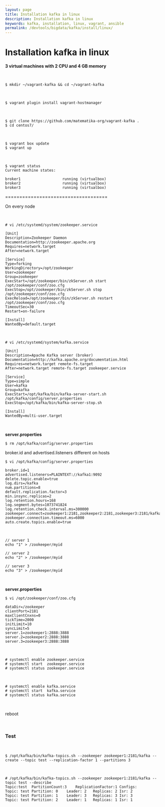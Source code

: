 ```yaml
---
layout: page
title: Installation kafka in linux
description: Installation kafka in linux
keywords: kafka, installation, linux, vagrant, ansible
permalink: /devtools/bigdata/kafka/install/linux/
---
```



# Installation kafka in linux

**3 virtual machines with 2 CPU and 4 GB memory**

<br/>

    $ mkdir ~/vagrant-kafka && cd ~/vagrant-kafka

<br/>

    $ vagrant plugin install vagrant-hostmanager

<br/>

    $ git clone https://github.com/matematika-org/vagrant-kafka .
    $ cd centos7/

<br/>

    $ vagrant box update
    $ vagrant up

<br/>

    $ vagrant status
    Current machine states:

    broker1                   running (virtualbox)
    broker2                   running (virtualbox)
    broker3                   running (virtualbox)



====================================

On every node

<br/>

    # vi /etc/systemd/system/zookeeper.service


```
[Unit]
Description=Zookeeper Daemon
Documentation=http://zookeeper.apache.org
Requires=network.target
After=network.target

[Service]    
Type=forking
WorkingDirectory=/opt/zookeeper
User=zookeeper
Group=zookeeper
ExecStart=/opt/zookeeper/bin/zkServer.sh start /opt/zookeeper/conf/zoo.cfg
ExecStop=/opt/zookeeper/bin/zkServer.sh stop /opt/zookeeper/conf/zoo.cfg
ExecReload=/opt/zookeeper/bin/zkServer.sh restart /opt/zookeeper/conf/zoo.cfg
TimeoutSec=30
Restart=on-failure

[Install]
WantedBy=default.target
```


<br/>

    # vi /etc/systemd/system/kafka.service


```
[Unit]
Description=Apache Kafka server (broker)
Documentation=http://kafka.apache.org/documentation.html
Requires=network.target remote-fs.target
After=network.target remote-fs.target zookeeper.service

[Service]
Type=simple
User=kafka
Group=kafka
ExecStart=/opt/kafka/bin/kafka-server-start.sh /opt/kafka/config/server.properties
ExecStop=/opt/kafka/bin/kafka-server-stop.sh

[Install]
WantedBy=multi-user.target
```



<br/>

**server.properties**

    $ rm /opt/kafka/config/server.properties

broker.id and advertised.listeners different on hosts

    $ vi /opt/kafka/config/server.properties

```
broker.id=1
advertised.listeners=PLAINTEXT://kafka1:9092
delete.topic.enable=true
log.dirs=/kafka
num.partitions=8
default.replication.factor=3
min.insync.replicas=2
log.retention.hours=168
log.segment.bytes=1073741824
log.retention.check.interval.ms=300000
zookeeper.connect=zookeeper1:2181,zookeeper2:2181,zookeeper3:2181/kafka
zookeeper.connection.timeout.ms=6000
auto.create.topics.enable=true

```


<br/>

    // server 1
    echo "1" > /zookeeper/myid

    // server 2
    echo "2" > /zookeeper/myid

    // server 3
    echo "3" > /zookeeper/myid

<br/>

**server.properties**

    $ vi /opt/zookeeper/conf/zoo.cfg

```
dataDir=/zookeeper
clientPort=2181
maxClientCnxns=0
tickTime=2000
initLimit=10
syncLimit=5
server.1=zookeeper1:2888:3888
server.2=zookeeper2:2888:3888
server.3=zookeeper3:2888:3888

```

<br/>

    # systemctl enable zookeeper.service
    # systemctl start  zookeeper.service
    # systemctl status zookeeper.service


<br/>

    # systemctl enable kafka.service
    # systemctl start  kafka.service
    # systemctl status kafka.service

<br/>

reboot

<br/>

### Test

 <br/>

    $ /opt/kafka/bin/kafka-topics.sh --zookeeper zookeeper1:2181/kafka --create --topic test --replication-factor 1 --partitions 3

 <br/>
    
    # /opt/kafka/bin/kafka-topics.sh --zookeeper zookeeper1:2181/kafka --topic test --describe
    Topic:test	PartitionCount:3	ReplicationFactor:1	Configs:
	Topic: test	Partition: 0	Leader: 2	Replicas: 2	Isr: 2
	Topic: test	Partition: 1	Leader: 3	Replicas: 3	Isr: 3
	Topic: test	Partition: 2	Leader: 1	Replicas: 1	Isr: 1
